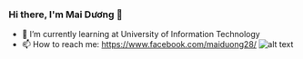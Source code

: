 ### Hi there, I'm Mai Dương 👋
- 🌱 I’m currently learning at University of Information Technology
- 📫 How to reach me: https://www.facebook.com/maiduong28/
![alt text](https://imgur.com/eRejtJZ "Logo Title Text 1")

<!--
**maiduong28/maiduong28** is a ✨ _special_ ✨ repository because its `README.md` (this file) appears on your GitHub profile.

Here are some ideas to get you started:

- 🔭 I’m currently working on ...
- 🌱 I’m currently learning ...
- 👯 I’m looking to collaborate on ...
- 🤔 I’m looking for help with ...
- 💬 Ask me about ...
- 📫 How to reach me: ...
- 😄 Pronouns: ...
- ⚡ Fun fact: ...
-->

